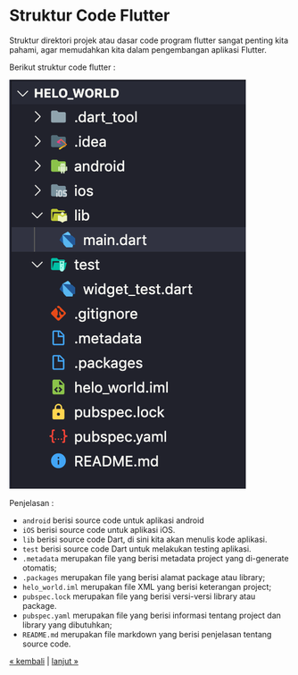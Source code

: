 # Struktur Code Flutter
Struktur direktori projek atau dasar code program flutter sangat penting kita pahami, agar memudahkan kita dalam pengembangan aplikasi Flutter.

Berikut struktur code flutter :

![](images/struktur-code.png)

Penjelasan : 

* `android` berisi source code untuk aplikasi android
* `iOS` berisi source code untuk aplikasi iOS.
* `lib` berisi source code Dart, di sini kita akan menulis kode aplikasi.
* `test` berisi source code Dart untuk melakukan testing aplikasi.
* `.metadata` merupakan file yang berisi metadata project yang di-generate otomatis;
* `.packages` merupakan file yang berisi alamat package atau library;
* `helo_world.iml` merupakan file XML yang berisi keterangan project;
* `pubspec.lock` merupakan file yang berisi versi-versi library atau package. 
* `pubspec.yaml` merupakan file yang berisi informasi tentang project dan library yang dibutuhkan;
* `README.md` merupakan file markdown yang berisi penjelasan tentang source code.

[&laquo; kembali](README.md) | [lanjut &raquo;](06.md)
